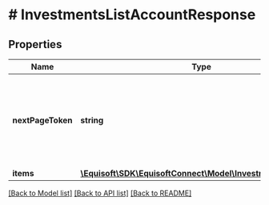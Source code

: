 # # InvestmentsListAccountResponse

## Properties

Name | Type | Description | Notes
------------ | ------------- | ------------- | -------------
**nextPageToken** | **string** | Opaque token used to get the next page of the result. Omitted if no more results. | [optional]
**items** | [**\Equisoft\SDK\EquisoftConnect\Model\InvestmentsAccount[]**](InvestmentsAccount.md) |  |

[[Back to Model list]](../../README.md#models) [[Back to API list]](../../README.md#endpoints) [[Back to README]](../../README.md)
